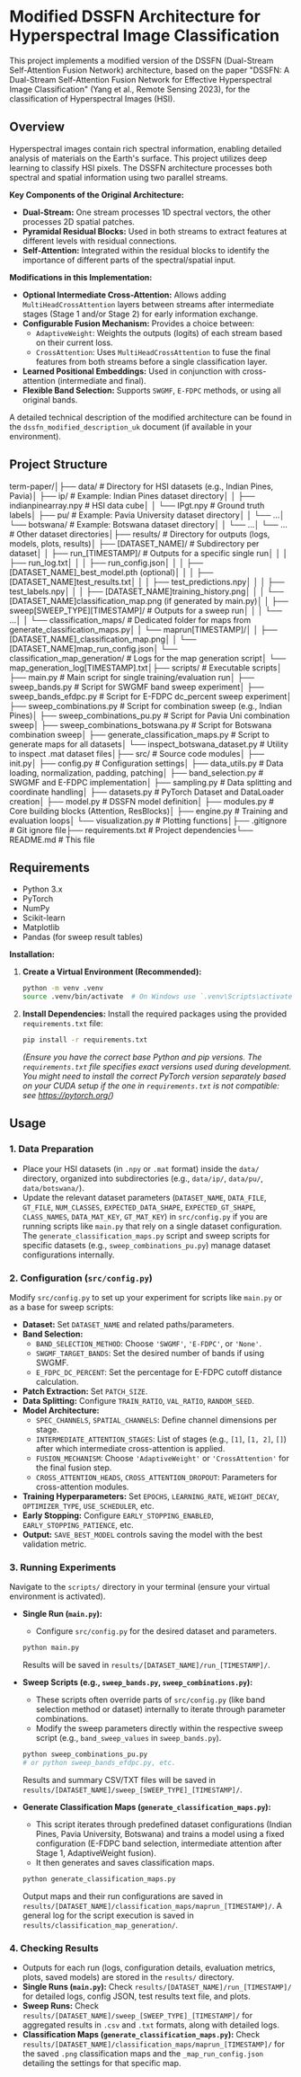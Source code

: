 # Modified DSSFN Architecture for Hyperspectral Image Classification

This project implements a modified version of the DSSFN (Dual-Stream Self-Attention Fusion Network) architecture, based on the paper "DSSFN: A Dual-Stream Self-Attention Fusion Network for Effective Hyperspectral Image Classification" (Yang et al., Remote Sensing 2023), for the classification of Hyperspectral Images (HSI).

## Overview

Hyperspectral images contain rich spectral information, enabling detailed analysis of materials on the Earth's surface. This project utilizes deep learning to classify HSI pixels. The DSSFN architecture processes both spectral and spatial information using two parallel streams.

**Key Components of the Original Architecture:**

* **Dual-Stream:** One stream processes 1D spectral vectors, the other processes 2D spatial patches.
* **Pyramidal Residual Blocks:** Used in both streams to extract features at different levels with residual connections.
* **Self-Attention:** Integrated within the residual blocks to identify the importance of different parts of the spectral/spatial input.

**Modifications in this Implementation:**

* **Optional Intermediate Cross-Attention:** Allows adding `MultiHeadCrossAttention` layers between streams after intermediate stages (Stage 1 and/or Stage 2) for early information exchange.
* **Configurable Fusion Mechanism:** Provides a choice between:
    * `AdaptiveWeight`: Weights the outputs (logits) of each stream based on their current loss.
    * `CrossAttention`: Uses `MultiHeadCrossAttention` to fuse the final features from both streams before a single classification layer.
* **Learned Positional Embeddings:** Used in conjunction with cross-attention (intermediate and final).
* **Flexible Band Selection:** Supports `SWGMF`, `E-FDPC` methods, or using all original bands.

A detailed technical description of the modified architecture can be found in the `dssfn_modified_description_uk` document (if available in your environment).

## Project Structure

term-paper/│├── data/                     # Directory for HSI datasets (e.g., Indian Pines, Pavia)│   ├── ip/                   # Example: Indian Pines dataset directory│   │   ├── indianpinearray.npy # HSI data cube│   │   └── IPgt.npy          # Ground truth labels│   ├── pu/                   # Example: Pavia University dataset directory│   │   └── ...│   └── botswana/             # Example: Botswana dataset directory│   │   └── ...│   └── ...                   # Other dataset directories│├── results/                  # Directory for outputs (logs, models, plots, results)│   ├── [DATASET_NAME]/       # Subdirectory per dataset│   │   ├── run_[TIMESTAMP]/  # Outputs for a specific single run│   │   │   ├── run_log.txt│   │   │   ├── run_config.json│   │   │   ├── [DATASET_NAME]_best_model.pth (optional)│   │   │   ├── [DATASET_NAME]test_results.txt│   │   │   ├── test_predictions.npy│   │   │   ├── test_labels.npy│   │   │   ├── [DATASET_NAME]training_history.png│   │   │   └── [DATASET_NAME]classification_map.png (if generated by main.py)│   │   ├── sweep[SWEEP_TYPE][TIMESTAMP]/ # Outputs for a sweep run│   │   │   └── ...│   │   └── classification_maps/ # Dedicated folder for maps from generate_classification_maps.py│   │       └── maprun[TIMESTAMP]/│   │           ├── [DATASET_NAME]_classification_map.png│   │           └── [DATASET_NAME]map_run_config.json│   └── classification_map_generation/ # Logs for the map generation script│       └── map_generation_log[TIMESTAMP].txt│├── scripts/                  # Executable scripts│   ├── main.py               # Main script for single training/evaluation run│   ├── sweep_bands.py        # Script for SWGMF band sweep experiment│   ├── sweep_bands_efdpc.py  # Script for E-FDPC dc_percent sweep experiment│   ├── sweep_combinations.py # Script for combination sweep (e.g., Indian Pines)│   ├── sweep_combinations_pu.py # Script for Pavia Uni combination sweep│   ├── sweep_combinations_botswana.py # Script for Botswana combination sweep│   ├── generate_classification_maps.py # Script to generate maps for all datasets│   └── inspect_botswana_dataset.py # Utility to inspect .mat dataset files│├── src/                      # Source code modules│   ├── init.py│   ├── config.py             # Configuration settings│   ├── data_utils.py         # Data loading, normalization, padding, patching│   ├── band_selection.py     # SWGMF and E-FDPC implementation│   ├── sampling.py           # Data splitting and coordinate handling│   ├── datasets.py           # PyTorch Dataset and DataLoader creation│   ├── model.py              # DSSFN model definition│   ├── modules.py            # Core building blocks (Attention, ResBlocks)│   ├── engine.py             # Training and evaluation loops│   └── visualization.py      # Plotting functions│├── .gitignore                # Git ignore file├── requirements.txt          # Project dependencies└── README.md                 # This file
## Requirements

* Python 3.x
* PyTorch
* NumPy
* Scikit-learn
* Matplotlib
* Pandas (for sweep result tables)

**Installation:**

1.  **Create a Virtual Environment (Recommended):**
    ```bash
    python -m venv .venv
    source .venv/bin/activate  # On Windows use `.venv\Scripts\activate`
    ```
2.  **Install Dependencies:**
    Install the required packages using the provided `requirements.txt` file:
    ```bash
    pip install -r requirements.txt
    ```
    *(Ensure you have the correct base Python and pip versions. The `requirements.txt` file specifies exact versions used during development. You might need to install the correct PyTorch version separately based on your CUDA setup if the one in `requirements.txt` is not compatible: see https://pytorch.org/)*

## Usage

### 1. Data Preparation

* Place your HSI datasets (in `.npy` or `.mat` format) inside the `data/` directory, organized into subdirectories (e.g., `data/ip/`, `data/pu/`, `data/botswana/`).
* Update the relevant dataset parameters (`DATASET_NAME`, `DATA_FILE`, `GT_FILE`, `NUM_CLASSES`, `EXPECTED_DATA_SHAPE`, `EXPECTED_GT_SHAPE`, `CLASS_NAMES`, `DATA_MAT_KEY`, `GT_MAT_KEY`) in `src/config.py` if you are running scripts like `main.py` that rely on a single dataset configuration. The `generate_classification_maps.py` script and sweep scripts for specific datasets (e.g., `sweep_combinations_pu.py`) manage dataset configurations internally.

### 2. Configuration (`src/config.py`)

Modify `src/config.py` to set up your experiment for scripts like `main.py` or as a base for sweep scripts:

* **Dataset:** Set `DATASET_NAME` and related paths/parameters.
* **Band Selection:**
    * `BAND_SELECTION_METHOD`: Choose `'SWGMF'`, `'E-FDPC'`, or `'None'`.
    * `SWGMF_TARGET_BANDS`: Set the desired number of bands if using SWGMF.
    * `E_FDPC_DC_PERCENT`: Set the percentage for E-FDPC cutoff distance calculation.
* **Patch Extraction:** Set `PATCH_SIZE`.
* **Data Splitting:** Configure `TRAIN_RATIO`, `VAL_RATIO`, `RANDOM_SEED`.
* **Model Architecture:**
    * `SPEC_CHANNELS`, `SPATIAL_CHANNELS`: Define channel dimensions per stage.
    * `INTERMEDIATE_ATTENTION_STAGES`: List of stages (e.g., `[1]`, `[1, 2]`, `[]`) after which intermediate cross-attention is applied.
    * `FUSION_MECHANISM`: Choose `'AdaptiveWeight'` or `'CrossAttention'` for the final fusion step.
    * `CROSS_ATTENTION_HEADS`, `CROSS_ATTENTION_DROPOUT`: Parameters for cross-attention modules.
* **Training Hyperparameters:** Set `EPOCHS`, `LEARNING_RATE`, `WEIGHT_DECAY`, `OPTIMIZER_TYPE`, `USE_SCHEDULER`, etc.
* **Early Stopping:** Configure `EARLY_STOPPING_ENABLED`, `EARLY_STOPPING_PATIENCE`, etc.
* **Output:** `SAVE_BEST_MODEL` controls saving the model with the best validation metric.

### 3. Running Experiments

Navigate to the `scripts/` directory in your terminal (ensure your virtual environment is activated).

* **Single Run (`main.py`):**
    * Configure `src/config.py` for the desired dataset and parameters.
    ```bash
    python main.py
    ```
    Results will be saved in `results/[DATASET_NAME]/run_[TIMESTAMP]/`.

* **Sweep Scripts (e.g., `sweep_bands.py`, `sweep_combinations.py`):**
    * These scripts often override parts of `src/config.py` (like band selection method or dataset) internally to iterate through parameter combinations.
    * Modify the sweep parameters directly within the respective sweep script (e.g., `band_sweep_values` in `sweep_bands.py`).
    ```bash
    python sweep_combinations_pu.py 
    # or python sweep_bands_efdpc.py, etc.
    ```
    Results and summary CSV/TXT files will be saved in `results/[DATASET_NAME]/sweep_[SWEEP_TYPE]_[TIMESTAMP]/`.

* **Generate Classification Maps (`generate_classification_maps.py`):**
    * This script iterates through predefined dataset configurations (Indian Pines, Pavia University, Botswana) and trains a model using a fixed configuration (E-FDPC band selection, intermediate attention after Stage 1, AdaptiveWeight fusion).
    * It then generates and saves classification maps.
    ```bash
    python generate_classification_maps.py
    ```
    Output maps and their run configurations are saved in `results/[DATASET_NAME]/classification_maps/maprun_[TIMESTAMP]/`. A general log for the script execution is saved in `results/classification_map_generation/`.

### 4. Checking Results

* Outputs for each run (logs, configuration details, evaluation metrics, plots, saved models) are stored in the `results/` directory.
* **Single Runs (`main.py`):** Check `results/[DATASET_NAME]/run_[TIMESTAMP]/` for detailed logs, config JSON, test results text file, and plots.
* **Sweep Runs:** Check `results/[DATASET_NAME]/sweep_[SWEEP_TYPE]_[TIMESTAMP]/` for aggregated results in `.csv` and `.txt` formats, along with detailed logs.
* **Classification Maps (`generate_classification_maps.py`):** Check `results/[DATASET_NAME]/classification_maps/maprun_[TIMESTAMP]/` for the saved `.png` classification maps and the `_map_run_config.json` detailing the settings for that specific map.

